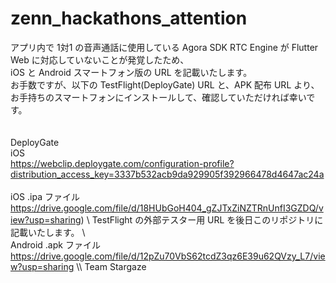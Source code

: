 # zenn_hackathons_attention

アプリ内で 1対1 の音声通話に使用している Agora SDK RTC Engine が Flutter Web に対応していないことが発覚したため、\
iOS と Android スマートフォン版の URL を記載いたします。\
お手数ですが、以下の TestFlight(DeployGate) URL と、APK 配布 URL より、\
お手持ちのスマートフォンにインストールして、確認していただければ幸いです。\
\
\
DeployGate\
iOS\
https://webclip.deploygate.com/configuration-profile?distribution_access_key=3337b532acb9da929905f392966478d4647ac24a
\
\
iOS .ipa ファイル\
https://drive.google.com/file/d/18HUbGoH404_gZJTxZiNZTRnUnfI3GZDQ/view?usp=sharing)
\\
TestFlight の外部テスター用 URL を後日このリポジトリに記載いたします。
\\\
Android .apk ファイル\
https://drive.google.com/file/d/12pZu70VbS62tcdZ3qz6E39u62QVzy_L7/view?usp=sharing
\\\\
Team Stargaze
